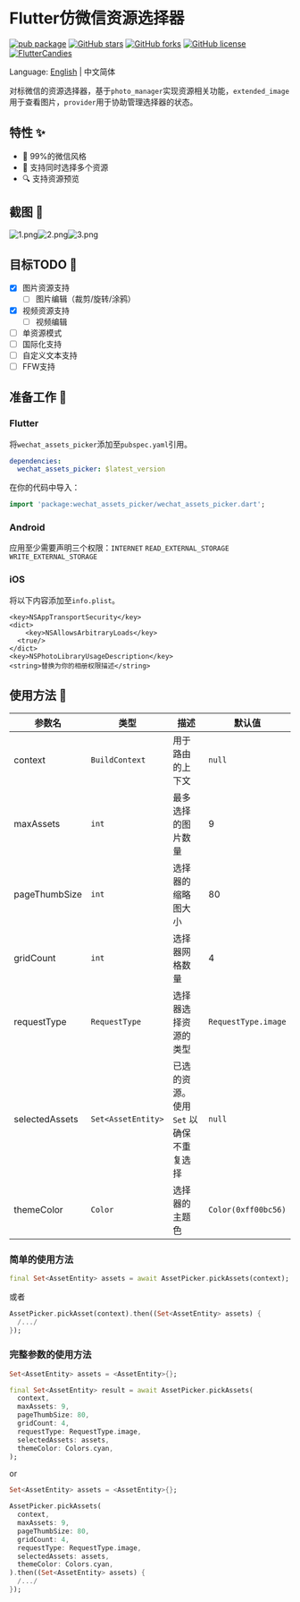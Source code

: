 # Flutter仿微信资源选择器


[![pub package](https://img.shields.io/pub/v/wechat_assets_picker.svg)](https://pub.dev/packages/wechat_assets_picker)
[![GitHub stars](https://img.shields.io/github/stars/fluttercandies/flutter_wechat_assets_picker)](https://github.com/fluttercandies/flutter_wechat_assets_picker/stargazers)
[![GitHub forks](https://img.shields.io/github/forks/fluttercandies/flutter_wechat_assets_picker)](https://github.com/fluttercandies/flutter_wechat_assets_picker/network)
[![GitHub license](https://img.shields.io/github/license/fluttercandies/flutter_wechat_assets_picker)](https://github.com/fluttercandies/flutter_wechat_assets_picker/blob/master/LICENSE)
<a target="_blank" href="https://jq.qq.com/?_wv=1027&k=5bcc0gy"><img border="0" src="https://pub.idqqimg.com/wpa/images/group.png" alt="FlutterCandies" title="FlutterCandies"></a>

Language: [English](README.md) | 中文简体

对标微信的资源选择器，基于`photo_manager`实现资源相关功能，`extended_image`用于查看图片，`provider`用于协助管理选择器的状态。

## 特性 ✨

- 💚 99%的微信风格
- 🌠 支持同时选择多个资源
- 🔍 支持资源预览

## 截图 📸

![1.png](screenshots/1.png)![2.png](screenshots/2.png)![3.png](screenshots/3.png)

## 目标TODO 📅

- [x] 图片资源支持
  - [ ] 图片编辑（裁剪/旋转/涂鸦）
- [x] 视频资源支持
  - [ ] 视频编辑
- [ ] 单资源模式
- [ ] 国际化支持
- [ ] 自定义文本支持
- [ ] FFW支持

## 准备工作 🍭

### Flutter

将`wechat_assets_picker`添加至`pubspec.yaml`引用。

```yaml
dependencies:
  wechat_assets_picker: $latest_version
```

在你的代码中导入：

```dart
import 'package:wechat_assets_picker/wechat_assets_picker.dart';
```

### Android

应用至少需要声明三个权限：`INTERNET` `READ_EXTERNAL_STORAGE WRITE_EXTERNAL_STORAGE`

### iOS

将以下内容添加至`info.plist`。

```
<key>NSAppTransportSecurity</key>
<dict>
	<key>NSAllowsArbitraryLoads</key>
  <true/>
</dict>
<key>NSPhotoLibraryUsageDescription</key>
<string>替换为你的相册权限描述</string>
```



## 使用方法 📖

| 参数名           | 类型               | 描述                                      | 默认值             |
| -------------- | ------------------ | ------------------------------------------------ | ------------------- |
| context        | `BuildContext`     | 用于路由的上下文                      | `null`              |
| maxAssets      | `int`              | 最多选择的图片数量                      | 9                   |
| pageThumbSize  | `int`              | 选择器的缩略图大小                      | 80                  |
| gridCount      | `int`              | 选择器网格数量                        | 4                   |
| requestType    | `RequestType`      | 选择器选择资源的类型                    | `RequestType.image` |
| selectedAssets | `Set<AssetEntity>` | 已选的资源。使用 `Set` 以确保不重复选择 | `null`              |
| themeColor     | `Color`            | 选择器的主题色  | `Color(0xff00bc56)` |

### 简单的使用方法

```dart
final Set<AssetEntity> assets = await AssetPicker.pickAssets(context);
```

或者

```dart
AssetPicker.pickAsset(context).then((Set<AssetEntity> assets) {
  /.../
});
```

### 完整参数的使用方法

```dart
Set<AssetEntity> assets = <AssetEntity>{};

final Set<AssetEntity> result = await AssetPicker.pickAssets(
  context,
  maxAssets: 9,
  pageThumbSize: 80,
  gridCount: 4,
  requestType: RequestType.image,
  selectedAssets: assets,
  themeColor: Colors.cyan,
);
```

or

```dart
Set<AssetEntity> assets = <AssetEntity>{};

AssetPicker.pickAssets(
  context,
  maxAssets: 9,
  pageThumbSize: 80,
  gridCount: 4,
  requestType: RequestType.image,
  selectedAssets: assets,
  themeColor: Colors.cyan,
).then((Set<AssetEntity> assets) {
  /.../
});
```

